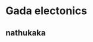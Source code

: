 <!DOCTYPE html>
<html lang="en">
<head>
    <meta charset="UTF-8">
    <meta http-equiv="X-UA-Compatible" content="IE=edge">
    <meta name="viewport" content="width=device-width, initial-scale=1.0">
    <title>Gada electonics</title>
</head>
<body>
    <h1>Gada electonics</h1>
    <h2>nathukaka</h2>
</body>
</html>
